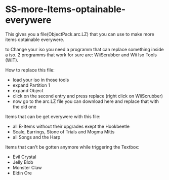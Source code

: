 # SS-more-Items-optainable-everywere

This gives you a file(ObjectPack.arc.LZ) that you can use to make more items optainable everywere.

to Change your iso you need a programm that can replace something inside a iso.
  2 programms that work for sure are: WiiScrubber and Wii Iso Tools (WIT).

How to replace this file:
  - load your iso in those tools 
  - expand Partition 1
  - expand Object
  - click on the second entry and press replace (right click on WiiScrubber)
  - now go to the arc.LZ file you can download here and replace that with the old one


Items that can be get everywere with this file:
  - all B-Items without their upgrades exept the Hookbeetle
  - Scale, Earrings, Stone of Trials and Mogma Mitts
  - all Songs and the Harp

Items that can't be gotten anymore while triggering the Textbox:
  - Evil Crystal
  - Jelly Blob
  - Monster Claw
  - Eldin Ore

